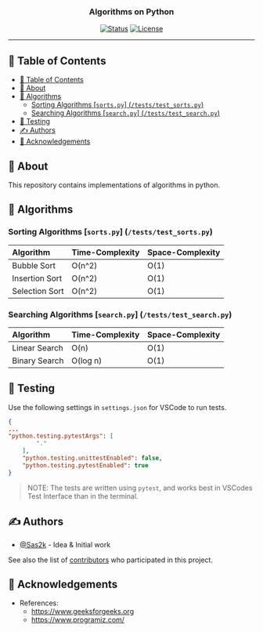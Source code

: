 <h3 align="center">Algorithms on Python</h3>

<div align="center">

[![Status](https://img.shields.io/badge/status-active-success.svg)]()
[![License](https://img.shields.io/badge/license-MIT-blue.svg)](/LICENSE)

</div>

---

## 📝 Table of Contents

- [📝 Table of Contents](#-table-of-contents)
- [🧐 About ](#-about-)
- [🤖 Algorithms ](#-algorithms-)
  - [Sorting Algorithms \[`sorts.py`\] (`/tests/test_sorts.py`)](#sorting-algorithms-sortspy-teststest_sortspy)
  - [Searching Algorithms \[`search.py`\] (`/tests/test_search.py`)](#searching-algorithms-searchpy-teststest_searchpy)
- [🧪 Testing](#-testing)
- [✍️ Authors ](#️-authors-)
- [🎉 Acknowledgements ](#-acknowledgements-)

## 🧐 About <a name = "about"></a>

This repository contains implementations of algorithms in python.

## 🤖 Algorithms <a name = "algorithms"></a>

### Sorting Algorithms [`sorts.py`] (`/tests/test_sorts.py`)

| Algorithm      | Time-Complexity | Space-Complexity |
| :------------- | :-------------- | :--------------- |
| Bubble Sort    | O(n^2)          | O(1)             |
| Insertion Sort | O(n^2)          | O(1)             |
| Selection Sort | O(n^2)          | O(1)             |


### Searching Algorithms [`search.py`] (`/tests/test_search.py`)

| Algorithm      | Time-Complexity | Space-Complexity |
| :------------- | :-------------- | :--------------- |
| Linear Search  | O(n)            | O(1)             |
| Binary Search  | O(log n)        | O(1)             |

## 🧪 Testing

Use the following settings in `settings.json` for VSCode to run tests.
```json
{
...
"python.testing.pytestArgs": [
        "."
    ],
    "python.testing.unittestEnabled": false,
    "python.testing.pytestEnabled": true
}
```

> NOTE: The tests are written using `pytest`, and works best in VSCodes Test Interface than in the terminal.

## ✍️ Authors <a name = "authors"></a>

- [@Sas2k](https://github.com/Sas2k) - Idea & Initial work

See also the list of [contributors](https://github.com/Sas2k/Algos-in-Py/contributors) who participated in this project.

## 🎉 Acknowledgements <a name = "acknowledgement"></a>

- References:
  - https://www.geeksforgeeks.org
  - https://www.programiz.com/
